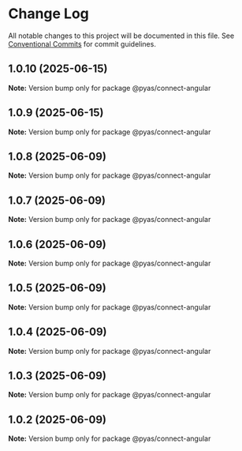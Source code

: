 # Change Log

All notable changes to this project will be documented in this file.
See [Conventional Commits](https://conventionalcommits.org) for commit guidelines.

## 1.0.10 (2025-06-15)

**Note:** Version bump only for package @pyas/connect-angular





## 1.0.9 (2025-06-15)

**Note:** Version bump only for package @pyas/connect-angular





## 1.0.8 (2025-06-09)

**Note:** Version bump only for package @pyas/connect-angular





## 1.0.7 (2025-06-09)

**Note:** Version bump only for package @pyas/connect-angular





## 1.0.6 (2025-06-09)

**Note:** Version bump only for package @pyas/connect-angular





## 1.0.5 (2025-06-09)

**Note:** Version bump only for package @pyas/connect-angular





## 1.0.4 (2025-06-09)

**Note:** Version bump only for package @pyas/connect-angular





## 1.0.3 (2025-06-09)

**Note:** Version bump only for package @pyas/connect-angular





## 1.0.2 (2025-06-09)

**Note:** Version bump only for package @pyas/connect-angular
